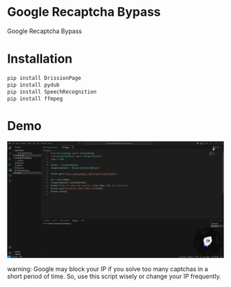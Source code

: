 # Google Recaptcha Bypass
Google Recaptcha Bypass



# Installation
```
pip install DrissionPage
pip install pydub
pip install SpeechRecognition
pip install ffmpeg
```


# Demo
![Farmers Market Finder - Animated gif demo](document/2024-04-30_14-25-33.gif)


warning: Google may block your IP if you solve too many captchas in a short period of time. So, use this script wisely or change your IP frequently.
